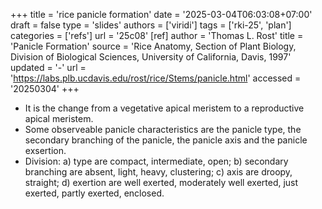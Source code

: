 +++
title = 'rice panicle formation'
date = '2025-03-04T06:03:08+07:00'
draft = false
type = 'slides'
authors = ['viridi']
tags = ['rki-25', 'plan']
categories = ['refs']
url = '25c08'
[ref]
author = 'Thomas L. Rost'
title = 'Panicle Formation'
source = 'Rice Anatomy, Section of Plant Biology, Division of Biological Sciences, University of California, Davis, 1997'
updated = '-'
url = 'https://labs.plb.ucdavis.edu/rost/rice/Stems/panicle.html'
accessed = '20250304'
+++

+ It is the change from a vegetative apical meristem to a reproductive apical meristem.
+ Some observeable panicle characteristics are the panicle type, the secondary branching of the panicle, the panicle axis and the panicle exsertion.
+ Division: a) type are compact, intermediate, open; b) secondary branching are absent, light, heavy, clustering; c) axis are droopy, straight; d) exertion are well exerted, moderately well exerted, just exerted, partly exerted, enclosed.
